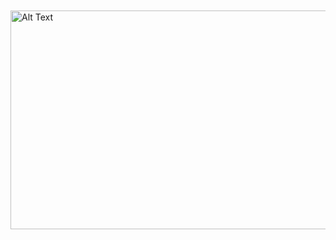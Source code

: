 ㅤㅤㅤㅤㅤㅤㅤㅤㅤㅤㅤㅤㅤㅤㅤㅤ<img src="https://raw.githubusercontent.com/2inq/2inq/refs/heads/main/ezgif-8b22520399035e.gif" alt="Alt Text" width="560" height="350">
